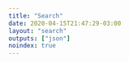 ```yaml
---
title: "Search"
date: 2020-04-15T21:47:29-03:00
layout: "search"
outputs: ["json"]
noindex: true
---
```


